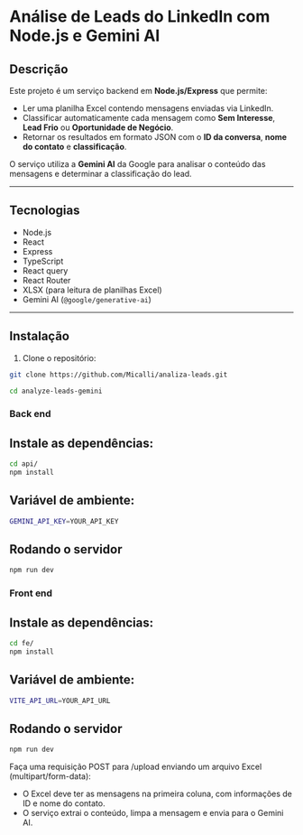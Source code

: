 # Análise de Leads do LinkedIn com Node.js e Gemini AI

## Descrição

Este projeto é um serviço backend em **Node.js/Express** que permite:

- Ler uma planilha Excel contendo mensagens enviadas via LinkedIn.
- Classificar automaticamente cada mensagem como **Sem Interesse**, **Lead Frio** ou **Oportunidade de Negócio**.
- Retornar os resultados em formato JSON com o **ID da conversa**, **nome do contato** e **classificação**.

O serviço utiliza a **Gemini AI** da Google para analisar o conteúdo das mensagens e determinar a classificação do lead.

---

## Tecnologias

- Node.js
- React
- Express
- TypeScript
- React query
- React Router
- XLSX (para leitura de planilhas Excel)
- Gemini AI (`@google/generative-ai`)

---

## Instalação

1. Clone o repositório:

```bash
git clone https://github.com/Micalli/analiza-leads.git

cd analyze-leads-gemini
```
### Back end

## Instale as dependências:

```bash
cd api/
npm install
```

## Variável de ambiente:
```bash
GEMINI_API_KEY=YOUR_API_KEY
```
## Rodando o servidor

```bash
npm run dev
```
### Front end

## Instale as dependências:

```bash
cd fe/
npm install
```

## Variável de ambiente:
```bash
VITE_API_URL=YOUR_API_URL
```
## Rodando o servidor

```bash
npm run dev
```

Faça uma requisição POST para /upload enviando um arquivo Excel (multipart/form-data):
- O Excel deve ter as mensagens na primeira coluna, com informações de ID e nome do contato.
- O serviço extrai o conteúdo, limpa a mensagem e envia para o Gemini AI.

